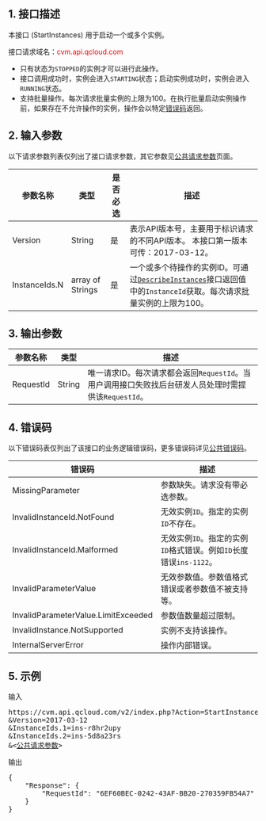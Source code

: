 ## 1. 接口描述

本接口 (StartInstances) 用于启动一个或多个实例。

接口请求域名：<font style="color:red">cvm.api.qcloud.com</font>

* 只有状态为`STOPPED`的实例才可以进行此操作。
* 接口调用成功时，实例会进入`STARTING`状态；启动实例成功时，实例会进入`RUNNING`状态。
* 支持批量操作。每次请求批量实例的上限为100。在执行批量启动实例操作前，如果存在不允许操作的实例，操作会以特定[错误码](#4.-.E9.94.99.E8.AF.AF.E7.A0.81)返回。


## 2. 输入参数

以下请求参数列表仅列出了接口请求参数，其它参数见[公共请求参数](/document/api/213/11650)页面。

| 参数名称 | 类型  | 是否必选 | 描述 |
|---------|---------|---------|---------|
|Version|String|是|表示API版本号，主要用于标识请求的不同API版本。 本接口第一版本可传：2017-03-12。|
| InstanceIds.N| array of Strings|是 |一个或多个待操作的实例ID。可通过[`DescribeInstances`](/document/api/213/9388)接口返回值中的`InstanceId`获取。每次请求批量实例的上限为100。|

## 3. 输出参数

| 参数名称 | 类型 | 描述 |
|---------|---------|---------|
|RequestId |String | 唯一请求ID。每次请求都会返回`RequestId`。当用户调用接口失败找后台研发人员处理时需提供该`RequestId`。|


## 4. 错误码

以下错误码表仅列出了该接口的业务逻辑错误码，更多错误码详见[公共错误码](/document/api/213/11657)。


| 错误码 | 描述 |
|---------|---------|
|MissingParameter| 参数缺失。请求没有带必选参数。|
|InvalidInstanceId.NotFound|无效实例`ID`。指定的实例`ID`不存在。|
|InvalidInstanceId.Malformed|无效实例`ID`。指定的实例`ID`格式错误。例如`ID`长度错误`ins-1122`。|
|InvalidParameterValue| 无效参数值。参数值格式错误或者参数值不被支持等。|
|InvalidParameterValue.LimitExceeded|参数值数量超过限制。|
|InvalidInstance.NotSupported|实例不支持该操作。|
|InternalServerError|操作内部错误。|


## 5. 示例

输入
<pre>
https://cvm.api.qcloud.com/v2/index.php?Action=StartInstances
&Version=2017-03-12
&InstanceIds.1=ins-r8hr2upy
&InstanceIds.2=ins-5d8a23rs
&<<a href="/doc/api/229/6976">公共请求参数</a>>
</pre>

输出
<pre>
{
    "Response": {
        "RequestId": "6EF60BEC-0242-43AF-BB20-270359FB54A7"
    }
}
</pre>
